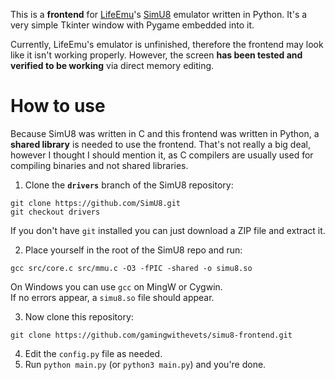 This is a **frontend** for [LifeEmu](https://github.com/LifeEmu)'s [SimU8](https://github.com/SimU8) emulator written in Python. It's a very simple Tkinter window with Pygame embedded into it.

Currently, LifeEmu's emulator is unfinished, therefore the frontend may look like it isn't working properly. However, the screen **has been tested and verified to be working** via direct memory editing.

# How to use
Because SimU8 was written in C and this frontend was written in Python, a **shared library** is needed to use the frontend.
That's not really a big deal, however I thought I should mention it, as C compilers are usually used for compiling binaries and not shared libraries.

1. Clone the **`drivers`** branch of the SimU8 repository:
```
git clone https://github.com/SimU8.git
git checkout drivers
```
If you don't have `git` installed you can just download a ZIP file and extract it.

2. Place yourself in the root of the SimU8 repo and run:
```
gcc src/core.c src/mmu.c -O3 -fPIC -shared -o simu8.so
```
On Windows you can use `gcc` on MingW or Cygwin.  
If no errors appear, a `simu8.so` file should appear.

3. Now clone this repository:
```
git clone https://github.com/gamingwithevets/simu8-frontend.git
```
4. Edit the `config.py` file as needed.
5. Run `python main.py` (or `python3 main.py`) and you're done.
